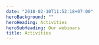 ```yaml
---
date: "2018-02-10T11:52:18+07:00"
heroBackground: ""
heroHeading: Activities
heroSubHeading: Our webinars
title: Activities
---
```

